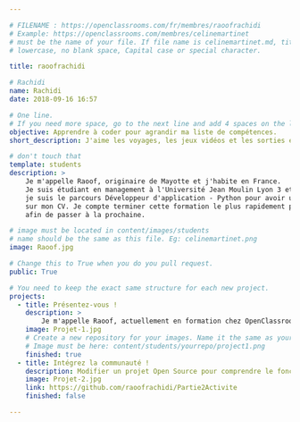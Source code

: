 ```yaml
---

# FILENAME : https://openclassrooms.com/fr/membres/raoofrachidi
# Example: https://openclassrooms.com/membres/celinemartinet
# must be the name of your file. If file name is celinemartinet.md, title is celinemartinet.
# lowercase, no blank space, Capital case or special character.

title: raoofrachidi

# Rachidi
name: Rachidi
date: 2018-09-16 16:57

# One line.
# If you need more space, go to the next line and add 4 spaces on the left, as in 'description'.
objective: Apprendre à coder pour agrandir ma liste de compétences.
short_description: J'aime les voyages, les jeux vidéos et les sorties entre amis.

# don't touch that
template: students
description: >
    Je m'appelle Raoof, originaire de Mayotte et j'habite en France.
	Je suis étudiant en management à l'Université Jean Moulin Lyon 3 et 
	je suis le parcours Développeur d'application - Python pour avoir un plus 
	sur mon CV. Je compte terminer cette formation le plus rapidement possible
	afin de passer à la prochaine.

# image must be located in content/images/students
# name should be the same as this file. Eg: celinemartinet.png
image: Raoof.jpg

# Change this to True when you do you pull request.
public: True

# You need to keep the exact same structure for each new project.
projects:
  - title: Présentez-vous !
    description: >
    	Je m'appelle Raoof, actuellement en formation chez OpenClassrooms, voici mon profil LinkedIn, https://www.linkedin.com/in/raoof-rachidi-318b5014b/
    image: Projet-1.jpg
    # Create a new repository for your images. Name it the same as your nickname and profile picture.
    # Image must be here: content/students/yourrepo/project1.png
    finished: true
  - title: Intégrez la communauté !
    description: Modifier un projet Open Source pour comprendre le fonctionnement de Git, de Github et des pull requests. 
    image: Projet-2.jpg
    link: https://github.com/raoofrachidi/Partie2Activite
    finished: false

---
```


